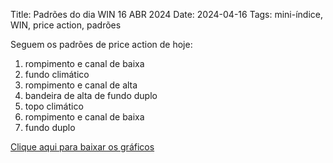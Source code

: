 Title: Padrões do dia WIN 16 ABR 2024
Date: 2024-04-16
Tags: mini-índice, WIN, price action, padrões

Seguem os padrões de price action de hoje:  
  
1. rompimento e canal de baixa
2. fundo climático
3. rompimento e canal de alta
4. bandeira de alta de fundo duplo
5. topo climático
6. rompimento e canal de baixa
7. fundo duplo
  
[Clique aqui para baixar os gráficos]({attach}/padroes/win-24-04-16.zip)
